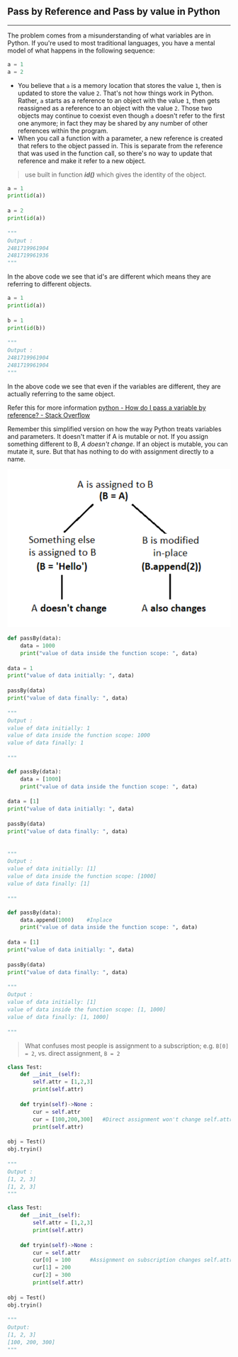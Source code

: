 
## Pass by Reference and Pass by value in Python
---
The problem comes from a misunderstanding of what variables are in Python. If you're used to most traditional languages, you have a mental model of what happens in the following sequence:

```python
a = 1
a = 2
```

- You believe that `a` is a memory location that stores the value `1`, then is updated to store the value `2`. That's not how things work in Python. Rather, `a` starts as a reference to an object with the value `1`, then gets reassigned as a reference to an object with the value `2`. Those two objects may continue to coexist even though `a` doesn't refer to the first one anymore; in fact they may be shared by any number of other references within the program. 
- When you call a function with a parameter, a new reference is created that refers to the object passed in. This is separate from the reference that was used in the function call, so there's no way to update that reference and make it refer to a new object.

> use built in function ___id()___ which gives the identity of the object.


```python
a = 1
print(id(a))

a = 2
print(id(a))

"""
Output :
2481719961904 
2481719961936
"""
```
In the above code we see that id's are different which means they are referring to different objects.

```python
a = 1
print(id(a))

b = 1
print(id(b))

"""
Output :
2481719961904 
2481719961904
"""
```
In the above code we see that even if the variables are different, they are actually referring to the same object.


Refer this for more information [python - How do I pass a variable by reference? - Stack Overflow](https://stackoverflow.com/questions/986006/how-do-i-pass-a-variable-by-reference)



Remember this simplified version on how the way Python treats variables and parameters. It doesn't matter if A is mutable or not. If you assign something different to B, _A doesn't change_. If an object is mutable, you can mutate it, sure. But that has nothing to do with assignment directly to a name.

![image](../_assets/passByRefpassByVal.png)


```python
def passBy(data):
    data = 1000
    print("value of data inside the function scope: ", data)

data = 1
print("value of data initially: ", data)

passBy(data)
print("value of data finally: ", data)

"""
Output :
value of data initially: 1 
value of data inside the function scope: 1000 
value of data finally: 1

"""
```

```python
def passBy(data):
    data = [1000]
    print("value of data inside the function scope: ", data)

data = [1]
print("value of data initially: ", data)

passBy(data)
print("value of data finally: ", data)


"""
Output :
value of data initially: [1] 
value of data inside the function scope: [1000] 
value of data finally: [1]

"""
```

```python
def passBy(data):
    data.append(1000)    #Inplace
    print("value of data inside the function scope: ", data)

data = [1]
print("value of data initially: ", data)

passBy(data)
print("value of data finally: ", data)

"""
Output :
value of data initially: [1] 
value of data inside the function scope: [1, 1000] 
value of data finally: [1, 1000]

"""
```

> What confuses most people is assignment to a subscription; e.g. `B[0] = 2`, vs. direct assignment, `B = 2`

```python
class Test:
    def __init__(self):
        self.attr = [1,2,3]
        print(self.attr)
    
    def tryin(self)->None :
        cur = self.attr
        cur = [100,200,300]   #Direct assignment won't change self.attr
        print(self.attr)

obj = Test()
obj.tryin()

"""
Output :
[1, 2, 3] 
[1, 2, 3]
"""
```

```python
class Test:
    def __init__(self):
        self.attr = [1,2,3]
        print(self.attr)
    
    def tryin(self)->None :
        cur = self.attr
        cur[0] = 100      #Assignment on subscription changes self.attr
        cur[1] = 200
        cur[2] = 300 
        print(self.attr)

obj = Test()
obj.tryin()

"""
Output:
[1, 2, 3] 
[100, 200, 300]
"""
```